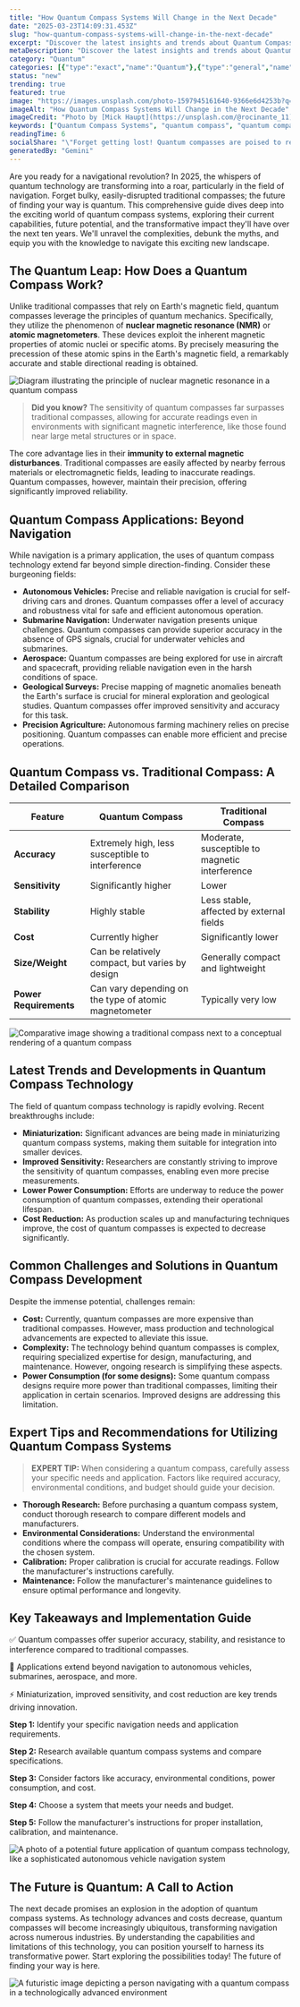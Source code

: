 ```yaml
---
title: "How Quantum Compass Systems Will Change in the Next Decade"
date: "2025-03-23T14:09:31.453Z"
slug: "how-quantum-compass-systems-will-change-in-the-next-decade"
excerpt: "Discover the latest insights and trends about Quantum Compass Systems. This comprehensive guide covers everything you need to know about Quantum Compass Systems in 2025."
metaDescription: "Discover the latest insights and trends about Quantum Compass Systems. This comprehensive guide covers everything you need to know about Quantum Compass Sy..."
category: "Quantum"
categories: [{"type":"exact","name":"Quantum"},{"type":"general","name":"Navigation"},{"type":"medium","name":"Sensor Technology"},{"type":"specific","name":"Inertial Measurement"},{"type":"niche","name":"Microelectromechanical Systems"}]
status: "new"
trending: true
featured: true
image: "https://images.unsplash.com/photo-1597945161640-9366e6d4253b?q=85&w=1200&fit=max&fm=webp&auto=compress"
imageAlt: "How Quantum Compass Systems Will Change in the Next Decade"
imageCredit: "Photo by [Mick Haupt](https://unsplash.com/@rocinante_11) on Unsplash"
keywords: ["Quantum Compass Systems", "quantum compass", "quantum compass technology", "quantum compass applications", "buy quantum compass", "best quantum compass system", "quantum compass price", "how does a quantum compass work?", "quantum compass vs traditional compass", "quantum compass for navigation"]
readingTime: 6
socialShare: "\"Forget getting lost! Quantum compasses are poised to revolutionize navigation in the next decade, offering unprecedented accuracy and reliability in even the most challenging environments.\""
generatedBy: "Gemini"
---
```




Are you ready for a navigational revolution?  In 2025, the whispers of quantum technology are transforming into a roar, particularly in the field of navigation.  Forget bulky, easily-disrupted traditional compasses; the future of finding your way is quantum. This comprehensive guide dives deep into the exciting world of quantum compass systems, exploring their current capabilities, future potential, and the transformative impact they'll have over the next ten years.  We'll unravel the complexities, debunk the myths, and equip you with the knowledge to navigate this exciting new landscape.

## The Quantum Leap: How Does a Quantum Compass Work?

Unlike traditional compasses that rely on Earth's magnetic field, quantum compasses leverage the principles of quantum mechanics.  Specifically, they utilize the phenomenon of **nuclear magnetic resonance (NMR)** or **atomic magnetometers**.  These devices exploit the inherent magnetic properties of atomic nuclei or specific atoms.  By precisely measuring the precession of these atomic spins in the Earth's magnetic field, a remarkably accurate and stable directional reading is obtained.

![Diagram illustrating the principle of nuclear magnetic resonance in a quantum compass](https://images.unsplash.com/photo-1505778276668-26b3ff7af103?q=85&w=1200&fit=max&fm=webp&auto=compress)

> **Did you know?**  The sensitivity of quantum compasses far surpasses traditional compasses, allowing for accurate readings even in environments with significant magnetic interference, like those found near large metal structures or in space.

The core advantage lies in their **immunity to external magnetic disturbances**. Traditional compasses are easily affected by nearby ferrous materials or electromagnetic fields, leading to inaccurate readings. Quantum compasses, however, maintain their precision, offering significantly improved reliability.

## Quantum Compass Applications: Beyond Navigation

While navigation is a primary application, the uses of quantum compass technology extend far beyond simple direction-finding.  Consider these burgeoning fields:

* **Autonomous Vehicles:**  Precise and reliable navigation is crucial for self-driving cars and drones. Quantum compasses offer a level of accuracy and robustness vital for safe and efficient autonomous operation.
* **Submarine Navigation:**  Underwater navigation presents unique challenges.  Quantum compasses can provide superior accuracy in the absence of GPS signals, crucial for underwater vehicles and submarines.
* **Aerospace:**  Quantum compasses are being explored for use in aircraft and spacecraft, providing reliable navigation even in the harsh conditions of space.
* **Geological Surveys:**  Precise mapping of magnetic anomalies beneath the Earth's surface is crucial for mineral exploration and geological studies. Quantum compasses offer improved sensitivity and accuracy for this task.
* **Precision Agriculture:**  Autonomous farming machinery relies on precise positioning. Quantum compasses can enable more efficient and precise operations.

## Quantum Compass vs. Traditional Compass: A Detailed Comparison

| Feature          | Quantum Compass                               | Traditional Compass                             |
|-----------------|-------------------------------------------------|-------------------------------------------------|
| **Accuracy**     | Extremely high, less susceptible to interference | Moderate, susceptible to magnetic interference |
| **Sensitivity**   | Significantly higher                           | Lower                                           |
| **Stability**    | Highly stable                                    | Less stable, affected by external fields       |
| **Cost**          | Currently higher                                | Significantly lower                              |
| **Size/Weight**  | Can be relatively compact, but varies by design | Generally compact and lightweight               |
| **Power Requirements** | Can vary depending on the type of atomic magnetometer | Typically very low                              |

![Comparative image showing a traditional compass next to a conceptual rendering of a quantum compass](https://images.unsplash.com/photo-1518065896235-a4c93e088e7a?q=85&w=1200&fit=max&fm=webp&auto=compress)

## Latest Trends and Developments in Quantum Compass Technology

The field of quantum compass technology is rapidly evolving.  Recent breakthroughs include:

* **Miniaturization:**  Significant advances are being made in miniaturizing quantum compass systems, making them suitable for integration into smaller devices.
* **Improved Sensitivity:** Researchers are constantly striving to improve the sensitivity of quantum compasses, enabling even more precise measurements.
* **Lower Power Consumption:**  Efforts are underway to reduce the power consumption of quantum compasses, extending their operational lifespan.
* **Cost Reduction:**  As production scales up and manufacturing techniques improve, the cost of quantum compasses is expected to decrease significantly.

## Common Challenges and Solutions in Quantum Compass Development

Despite the immense potential, challenges remain:

* **Cost:**  Currently, quantum compasses are more expensive than traditional compasses. However, mass production and technological advancements are expected to alleviate this issue.
* **Complexity:**  The technology behind quantum compasses is complex, requiring specialized expertise for design, manufacturing, and maintenance.  However, ongoing research is simplifying these aspects.
* **Power Consumption (for some designs):** Some quantum compass designs require more power than traditional compasses, limiting their application in certain scenarios.  Improved designs are addressing this limitation.

## Expert Tips and Recommendations for Utilizing Quantum Compass Systems

> **EXPERT TIP:**  When considering a quantum compass, carefully assess your specific needs and application.  Factors like required accuracy, environmental conditions, and budget should guide your decision.

* **Thorough Research:**  Before purchasing a quantum compass system, conduct thorough research to compare different models and manufacturers.
* **Environmental Considerations:**  Understand the environmental conditions where the compass will operate, ensuring compatibility with the chosen system.
* **Calibration:**  Proper calibration is crucial for accurate readings. Follow the manufacturer's instructions carefully.
* **Maintenance:**  Follow the manufacturer's maintenance guidelines to ensure optimal performance and longevity.

## Key Takeaways and Implementation Guide

✅  Quantum compasses offer superior accuracy, stability, and resistance to interference compared to traditional compasses.

🔑  Applications extend beyond navigation to autonomous vehicles, submarines, aerospace, and more.

⚡  Miniaturization, improved sensitivity, and cost reduction are key trends driving innovation.

**Step 1:** Identify your specific navigation needs and application requirements.

**Step 2:** Research available quantum compass systems and compare specifications.

**Step 3:** Consider factors like accuracy, environmental conditions, power consumption, and cost.

**Step 4:** Choose a system that meets your needs and budget.

**Step 5:** Follow the manufacturer's instructions for proper installation, calibration, and maintenance.

![A photo of a potential future application of quantum compass technology, like a sophisticated autonomous vehicle navigation system](https://images.unsplash.com/photo-1516503424803-708327384b90?q=85&w=1200&fit=max&fm=webp&auto=compress)

## The Future is Quantum: A Call to Action

The next decade promises an explosion in the adoption of quantum compass systems.  As technology advances and costs decrease, quantum compasses will become increasingly ubiquitous, transforming navigation across numerous industries.  By understanding the capabilities and limitations of this technology, you can position yourself to harness its transformative power.  Start exploring the possibilities today!  The future of finding your way is here.

![A futuristic image depicting a person navigating with a quantum compass in a technologically advanced environment](https://images.unsplash.com/photo-1597945161640-9366e6d4253b?q=85&w=1200&fit=max&fm=webp&auto=compress)

